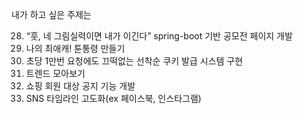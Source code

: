 내가 하고 싶은 주제는

28. “훗, 네 그림실력이면 내가 이긴다” spring-boot 기반 공모전 페이지 개발
29. 나의 최애캐! 툰통령 만들기
31. 초당 1만번 요청에도 끄떡없는 선착순 쿠키 발급 시스템 구현
7. 트렌드 모아보기
17. 쇼핑 회원 대상 공지 기능 개발
21. SNS 타임라인 고도화(ex 페이스북, 인스타그램)
